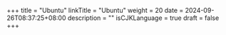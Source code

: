 +++
title = "Ubuntu"
linkTitle = "Ubuntu"
weight = 20
date = 2024-09-26T08:37:25+08:00
description = ""
isCJKLanguage = true
draft = false
+++